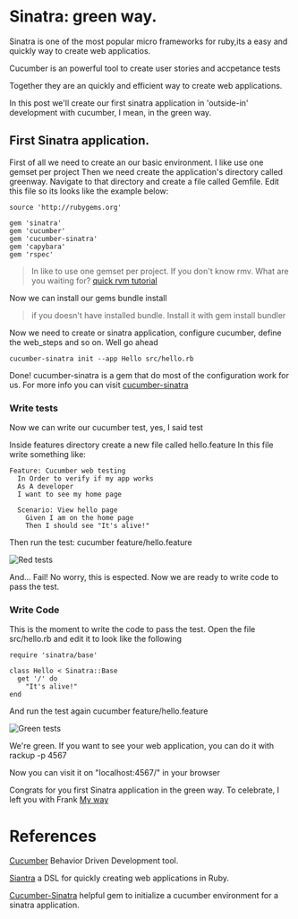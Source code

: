 # Sinatra: green way.

Sinatra is one of the most popular micro frameworks for ruby,its a easy and quickly way to create web applicatios.

Cucumber is an powerful tool to create user stories and accpetance tests

Together they are an quickly and efficient way to create web applications.

In this post we'll create our first sinatra application in 'outside-in' development with cucumber, I mean, in the green way.

## First Sinatra application.

First of all we need to create an our basic environment.
I like use one gemset per project 
Then we need create the application's directory called greenway. Navigate to that
directory and create a file called Gemfile. Edit this file so its looks like
the example below:

    source 'http://rubygems.org'
    
    gem 'sinatra'
    gem 'cucumber'
    gem 'cucumber-sinatra'
    gem 'capybara'
    gem 'rspec'

> In like to use one gemset per project. If you don't know rmv. What are you waiting for? [quick rvm tutorial](http://blog.crowdint.com/2010/07/28/getting-started-with-rvm.html)

Now we can install our gems
    bundle install

> if you doesn't have installed bundle. Install it with
    gem install bundler

Now we need to create or sinatra application, configure cucumber, define the web_steps and so on. Well go ahead

    cucumber-sinatra init --app Hello src/hello.rb

Done! cucumber-sinatra is a gem that do most of the configuration work for us. For more info you can visit [cucumber-sinatra](https://github.com/bernd/cucumber-sinatra)

### Write tests

Now we can write our cucumber test, yes, I said test

Inside features directory create a new file called hello.feature
In this file write something like:

    Feature: Cucumber web testing
      In Order to verify if my app works
      As A developer
      I want to see my home page

      Scenario: View hello page
        Given I am on the home page
        Then I should see "It's alive!"

Then run the test:
    cucumber feature/hello.feature

![Red tests](https://github.com/ovargas27/sinatra-green_way/blob/master/sinatra_red_tests.jpg?raw=true)

And... Fail!
No worry, this is espected. Now we are ready to write code to pass the test.

### Write Code

This is the moment to write the code to pass the test. Open the file src/hello.rb and edit it to look like the following

    require 'sinatra/base'

    class Hello < Sinatra::Base
      get '/' do
        "It's alive!"
    end

And run the test again 
    cucumber feature/hello.feature

![Green tests](https://github.com/ovargas27/sinatra-green_way/blob/master/sinatra_green_tests.jpg?raw=true)

We're green. If you want to see your web application, you can do it with
   rackup -p 4567

Now you can visit it on "localhost:4567/" in your browser

Congrats for you first Sinatra application in the green way. To celebrate, I left you with Frank [My way](http://www.youtube.com/watch?v=Aht9hcDFyVw)

# References
[Cucumber](http://cukes.info/) Behavior Driven Development tool.

[Siantra](http://www.sinatrarb.com/) a DSL for quickly creating web applications in Ruby.

[Cucumber-Sinatra](https://github.com/bernd/cucumber-sinatra) helpful gem to initialize a cucumber environment for a sinatra application.

